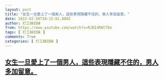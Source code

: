 ```yaml
---
layout: post
title: "女生一旦愛上了一個男人，這些表現隱藏不住的，男人多加留意。"
date: 2022-02-28T10:15:01.000Z
author: 打工妹四妹
from: https://www.youtube.com/watch?v=RJDI4RNlT0o
tags: [ 打工妹四妹 ]
comments: True
categories: [ 打工妹四妹 ]
---
```

<!--1646043301000-->
[女生一旦愛上了一個男人，這些表現隱藏不住的，男人多加留意。](https://www.youtube.com/watch?v=RJDI4RNlT0o)
------

<div>

</div>
